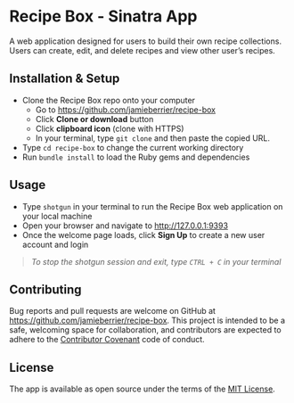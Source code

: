 # Recipe Box - Sinatra App

A web application designed for users to build their own recipe collections.  
Users can create, edit, and delete recipes and view other user’s recipes.  

## Installation & Setup

* Clone the Recipe Box repo onto your computer
  * Go to https://github.com/jamieberrier/recipe-box
  * Click **Clone or download** button
  * Click **clipboard icon** (clone with HTTPS)
  * In your terminal, type `git clone` and then paste the copied URL.
* Type `cd recipe-box` to change the current working directory
* Run `bundle install` to load the Ruby gems and dependencies

## Usage

* Type `shotgun` in your terminal to run the Recipe Box web application on your local machine
* Open your browser and navigate to http://127.0.0.1:9393
* Once the welcome page loads, click **Sign Up** to create a new user account and login
> _To stop the shotgun session and exit, type `CTRL + C` in your terminal_

## Contributing

Bug reports and pull requests are welcome on GitHub at https://github.com/jamieberrier/recipe-box. This project is intended to be a safe, welcoming space for collaboration, and contributors are expected to adhere to the [Contributor Covenant](http://contributor-covenant.org) code of conduct.

## License

The app is available as open source under the terms of the [MIT License](https://opensource.org/licenses/MIT).
